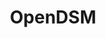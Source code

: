 ---
description: Artwork for the OpenDSM project
title: OpenDSM
level: Sandbox Projects
featured_image: horizontal/color/OpenDSM-horizontal-color.svg
layout: logos
---